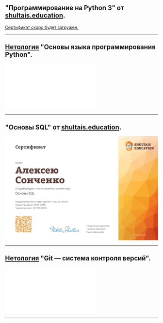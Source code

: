 ## "Программирование на Python 3" от [shultais.education](https://shultais.education/lms/courses/python-3).

[Сертификат скоро будет загружен.]()

---
## [Нетология](https://netology.ru/) "Основы языка программирования Python".

![](/sertificates/img/Нетология_Основы_Python.pdf)

---

## "Основы SQL" от [shultais.education](https://shultais.education/lms/courses/sql-basics).

![](/sertificates/img/Сертификат_Курс_Основы_SQL_RU.jpg)

---

## [Нетология](https://netology.ru/) "Git — система контроля версий".

![](/sertificates/img/Нетология_Git_система_контроля_версий.pdf)

---
